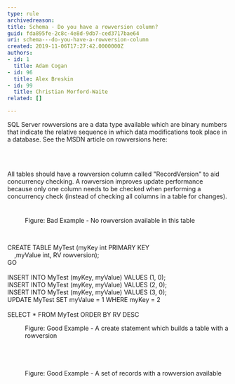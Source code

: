 ```yaml
---
type: rule
archivedreason: 
title: Schema - Do you have a rowversion column?
guid: fda895fe-2c8c-4e8d-9db7-ced3717bae64
uri: schema---do-you-have-a-rowversion-column
created: 2019-11-06T17:27:42.0000000Z
authors:
- id: 1
  title: Adam Cogan
- id: 96
  title: Alex Breskin
- id: 99
  title: Christian Morford-Waite
related: []

---
```



<p class="ssw15-rteElement-P">​​SQL Server rowversions&#160;are a data type available which are&#160;binary numbers that indicate the relative sequence in which data modifications took place in a database.​ See the MSDN article on rowversions here&#58;&#160;<br></p>
<br><excerpt class='endintro'></excerpt><br>
<p class="ssw15-rteElement-P">​​All tables should have a rowversion&#160;column called &quot;RecordVersion&quot; to aid concurrency checking. A rowversion&#160;improves update performance because only one column needs to be checked when performing a concurrency check (instead of checking all columns in a table for changes).​​</p><dl class="ssw15-rteElement-ImageArea"><img src="/PublishingImages/NoRowversionOnTable.png" alt="" style="margin&#58;5px;" /></dl><dd class="ssw15-rteElement-FigureBad">Figure&#58; Bad Example - No rowversion available in this table​<br></dd><p class="ssw15-rteElement-P">​<br></p><p class="ssw15-rteElement-CodeArea">​CREATE TABLE MyTest (myKey int PRIMARY KEY&#160;<br>&#160;&#160;&#160;&#160;,myValue int, RV rowversion);&#160;<br>GO<br>&#160;<br>INSERT INTO MyTest (myKey, myValue) VALUES (1, 0);&#160;&#160;<br>INSERT INTO MyTest (myKey, myValue) VALUES (2, 0);&#160;<br>INSERT INTO MyTest (myKey, myValue) VALUES (3, 0);&#160;<br>UPDATE MyTest SET myValue = 1 WHERE myKey = 2<br>&#160;<br>SELECT * FROM MyTest ORDER BY RV DESC<br></p><dd class="ssw15-rteElement-FigureGood">​​Figure&#58; Good Example - A create statement which builds a table with a rowversion<br></dd><p class="ssw15-rteElement-P"><br></p><dl class="ssw15-rteElement-ImageArea"><img src="/PublishingImages/RecordsWithRowversion.jpg" alt="" style="margin&#58;5px;" /></dl><dd class="ssw15-rteElement-FigureGood">​Figure&#58; Good Example - A set of records with a rowversion available</dd><p class="ssw15-rteElement-P">​<br></p>


